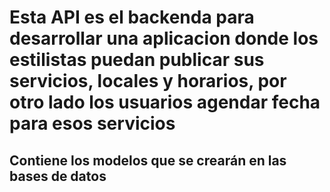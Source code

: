 # Esta API es el backenda para desarrollar una aplicacion donde los estilistas puedan publicar sus servicios, locales y horarios, por otro lado los usuarios agendar fecha para esos servicios

## Contiene los modelos que se crearán en las bases de datos


